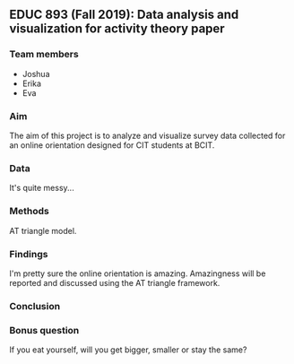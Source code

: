 ## EDUC 893 (Fall 2019): Data analysis and visualization for activity theory paper

### Team members
- Joshua
- Erika
- Eva

### Aim
The aim of this project is to analyze and visualize survey data collected for an online orientation designed for CIT students at BCIT. 

### Data 
It's quite messy...

### Methods
AT triangle model. 

### Findings
I'm pretty sure the online orientation is amazing. Amazingness will be reported and discussed using the AT triangle framework. 

### Conclusion


### Bonus question
If you eat yourself, will you get bigger, smaller or stay the same? 

